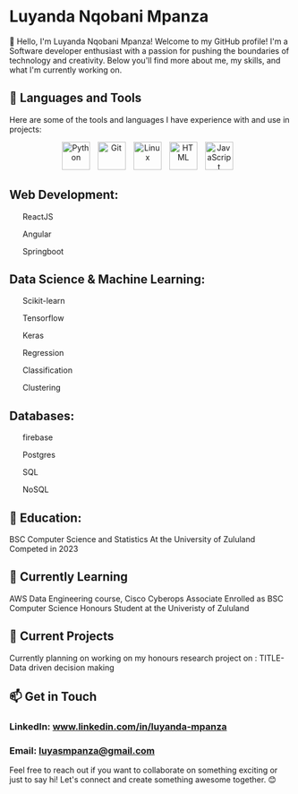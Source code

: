 # Luyanda Nqobani Mpanza

👋 Hello, I'm Luyanda Nqobani Mpanza!
Welcome to my GitHub profile! I'm a Software developer enthusiast with a passion for pushing the boundaries of technology and creativity. Below you'll find more about me, my skills, and what I'm currently working on.


## 🧰 Languages and Tools
Here are some of the tools and languages I have experience with and use in projects:
<p align="center">
<img align="centre" alt="Python" width="50px" style="padding-right:10px;" src="https://cdn.jsdelivr.net/gh/devicons/devicon/icons/python/python-plain.svg" />
<img align="centre" alt="Git" width="50px" style="padding-right:10px;" src="https://cdn.jsdelivr.net/gh/devicons/devicon/icons/git/git-original.svg" />
<img align="centre" alt="Linux" width="50px" style="padding-right:10px;" src="https://cdn.jsdelivr.net/gh/devicons/devicon/icons/linux/linux-original.svg" />
<img align="centre" alt="HTML" width="50px" style="padding-right:10px;" src="https://cdn.jsdelivr.net/gh/devicons/devicon/icons/html5/html5-plain.svg" />
<img align="centre" alt="JavaScript" width="50px" style="padding-right:10px;" src="https://cdn.jsdelivr.net/gh/devicons/devicon/icons/javascript/javascript-plain.svg" />    
</p>

## Web Development: 
<p align="center">
  <ul>ReactJS</ul>
  <ul>Angular</ul>
  <ul>Springboot</ul>
</p>

## Data Science & Machine Learning: 
<ul>Scikit-learn</ul>
<ul>Tensorflow</ul>
<ul>Keras</ul>
<ul>Regression</ul>
<ul>Classification</ul>
<ul>Clustering</ul>

## Databases: 
<ul> firebase</ul> 
<ul>Postgres</ul>
<ul> SQL </ul>
<ul>NoSQL</ul>


## 💼 Education:
BSC Computer Science and Statistics At the University of Zululand Competed in 2023


## 🌱 Currently Learning
AWS Data Engineering course, Cisco Cyberops Associate
Enrolled as BSC Computer Science Honours Student at the Univeristy of Zululand

## 🔭 Current Projects
Currently planning on working on my honours research project on : TITLE- Data driven decision making 

## 📫 Get in Touch
### LinkedIn: www.linkedin.com/in/luyanda-mpanza
### Email: luyasmpanza@gmail.com
Feel free to reach out if you want to collaborate on something exciting or just to say hi! Let's connect and create something awesome together. 😊

